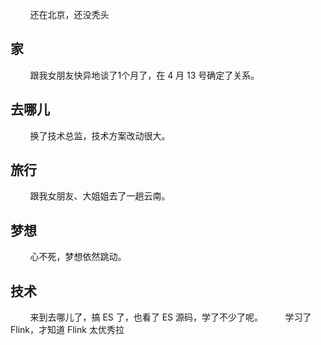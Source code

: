 &nbsp;&nbsp;&nbsp;&nbsp;&nbsp;&nbsp;&nbsp;&nbsp;还在北京，还没秃头

## 家
&nbsp;&nbsp;&nbsp;&nbsp;&nbsp;&nbsp;&nbsp;&nbsp;跟我女朋友快异地谈了1个月了，在 4 月  13 号确定了关系。

## 去哪儿
&nbsp;&nbsp;&nbsp;&nbsp;&nbsp;&nbsp;&nbsp;&nbsp;换了技术总监，技术方案改动很大。

## 旅行
&nbsp;&nbsp;&nbsp;&nbsp;&nbsp;&nbsp;&nbsp;&nbsp;跟我女朋友、大姐姐去了一趟云南。

## 梦想
&nbsp;&nbsp;&nbsp;&nbsp;&nbsp;&nbsp;&nbsp;&nbsp;心不死，梦想依然跳动。


## 技术
&nbsp;&nbsp;&nbsp;&nbsp;&nbsp;&nbsp;&nbsp;&nbsp;来到去哪儿了，搞 ES 了，也看了 ES 源码，学了不少了呢。
&nbsp;&nbsp;&nbsp;&nbsp;&nbsp;&nbsp;&nbsp;&nbsp;学习了Flink，才知道 Flink 太优秀拉

